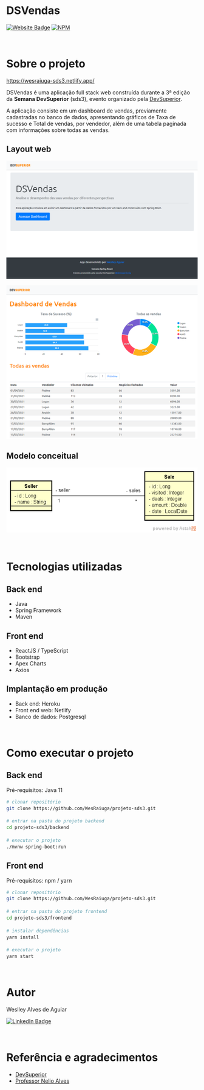 # DSVendas

[![Website Badge](https://img.shields.io/website?url=https%3A%2F%2Fwesraiuga.github.io%2Fweslley-cv%2F)](https://wesraiuga-sds3.netlify.app/)
[![NPM](https://img.shields.io/npm/l/react)](https://github.com/WesRaiuga/projeto-sds3/blob/main/LICENSE) 

<br/>

# Sobre o projeto

https://wesraiuga-sds3.netlify.app/

DSVendas é uma aplicação full stack web construída durante a 3ª edição da **Semana DevSuperior** (sds3), evento organizado pela [DevSuperior](https://devsuperior.com "Site da DevSuperior").

A aplicação consiste em um dashboard de vendas, previamente cadastradas no banco de dados, apresentando gráficos de Taxa de sucesso e Total de vendas, por vendedor, além de uma tabela paginada com informações sobre todas as vendas.

## Layout web
![Tela inicial](./readme_assets/ss-home.png)

![Tela do dashboard](./readme_assets/ss-dashboard.png)

## Modelo conceitual
![Modelo Conceitual](./readme_assets/sds3-mc.png)

<br/>

# Tecnologias utilizadas
## Back end
- Java
- Spring Framework
- Maven
## Front end
- ReactJS / TypeScript
- Bootstrap
- Apex Charts
- Axios
## Implantação em produção
- Back end: Heroku
- Front end web: Netlify
- Banco de dados: Postgresql

<br/>

# Como executar o projeto

## Back end
Pré-requisitos: Java 11

```bash
# clonar repositório
git clone https://github.com/WesRaiuga/projeto-sds3.git

# entrar na pasta do projeto backend
cd projeto-sds3/backend

# executar o projeto
./mvnw spring-boot:run
```

## Front end
Pré-requisitos: npm / yarn

```bash
# clonar repositório
git clone https://github.com/WesRaiuga/projeto-sds3.git

# entrar na pasta do projeto frontend
cd projeto-sds3/frontend

# instalar dependências
yarn install

# executar o projeto
yarn start
```

<br/>

# Autor

Weslley Alves de Aguiar

[![LinkedIn Badge](https://img.shields.io/badge/LinkedIn-blue?style=flat&logo=linkedin&logoColor=white)](https://www.linkedin.com/in/wesraiuga/)

<br/>

# Referência e agradecimentos

- [DevSuperior](https://devsuperior.com "Site da DevSuperior")
- [Professor Nelio Alves](https://www.youtube.com/c/DevSuperior/featured "Canal no youtube da DevSuperior")